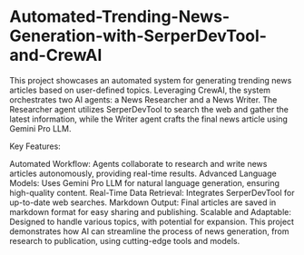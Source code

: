 # Automated-Trending-News-Generation-with-SerperDevTool-and-CrewAI


This project showcases an automated system for generating trending news articles based on user-defined topics. Leveraging CrewAI, the system orchestrates two AI agents: a News Researcher and a News Writer. The Researcher agent utilizes SerperDevTool to search the web and gather the latest information, while the Writer agent crafts the final news article using Gemini Pro LLM.

Key Features:

Automated Workflow: Agents collaborate to research and write news articles autonomously, providing real-time results.
Advanced Language Models: Uses Gemini Pro LLM for natural language generation, ensuring high-quality content.
Real-Time Data Retrieval: Integrates SerperDevTool for up-to-date web searches.
Markdown Output: Final articles are saved in markdown format for easy sharing and publishing.
Scalable and Adaptable: Designed to handle various topics, with potential for expansion.
This project demonstrates how AI can streamline the process of news generation, from research to publication, using cutting-edge tools and models.
